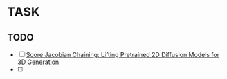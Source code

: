 # TASK

## TODO

- [ ] [Score Jacobian Chaining: Lifting Pretrained 2D Diffusion Models for 3D Generation](https://pals.ttic.edu/p/score-jacobian-chaining)
- [ ] 